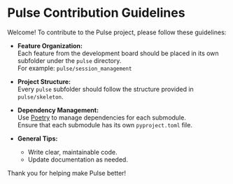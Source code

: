 # Pulse Contribution Guidelines

Welcome! To contribute to the Pulse project, please follow these guidelines:

- **Feature Organization:**  
  Each feature from the development board should be placed in its own subfolder under the `pulse` directory.  
  For example: `pulse/session_management`

- **Project Structure:**  
  Every `pulse` subfolder should follow the structure provided in `pulse/skeleton`.

- **Dependency Management:**  
  Use [Poetry](https://python-poetry.org/) to manage dependencies for each submodule.  
  Ensure that each submodule has its own `pyproject.toml` file.

- **General Tips:**  
  - Write clear, maintainable code.
  - Update documentation as needed.

Thank you for helping make Pulse better!
